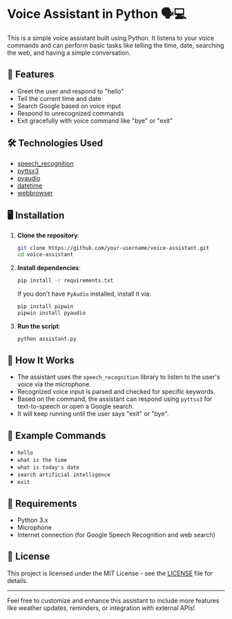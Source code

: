 # Voice Assistant in Python 🗣️💻

This is a simple voice assistant built using Python. It listens to your voice commands and can perform basic tasks like telling the time, date, searching the web, and having a simple conversation.

## 🚀 Features

- Greet the user and respond to "hello"
- Tell the current time and date
- Search Google based on voice input
- Respond to unrecognized commands
- Exit gracefully with voice command like "bye" or "exit"

## 🛠️ Technologies Used

- [speech_recognition](https://pypi.org/project/SpeechRecognition/)
- [pyttsx3](https://pypi.org/project/pyttsx3/)
- [pyaudio](https://pypi.org/project/PyAudio/)
- [datetime](https://docs.python.org/3/library/datetime.html)
- [webbrowser](https://docs.python.org/3/library/webbrowser.html)

## 🖥️ Installation

1. **Clone the repository**:
    ```bash
    git clone https://github.com/your-username/voice-assistant.git
    cd voice-assistant
    ```

2. **Install dependencies**:
    ```bash
    pip install -r requirements.txt
    ```

    If you don't have `PyAudio` installed, install it via:
    ```bash
    pip install pipwin
    pipwin install pyaudio
    ```

3. **Run the script**:
    ```bash
    python assistant.py
    ```

## 🧠 How It Works

- The assistant uses the `speech_recognition` library to listen to the user's voice via the microphone.
- Recognized voice input is parsed and checked for specific keywords.
- Based on the command, the assistant can respond using `pyttsx3` for text-to-speech or open a Google search.
- It will keep running until the user says "exit" or "bye".

## 📝 Example Commands

- `hello`
- `what is the time`
- `what is today's date`
- `search artificial intelligence`
- `exit`

## 📌 Requirements

- Python 3.x
- Microphone
- Internet connection (for Google Speech Recognition and web search)

## 📄 License

This project is licensed under the MIT License - see the [LICENSE](LICENSE) file for details.

---

Feel free to customize and enhance this assistant to include more features like weather updates, reminders, or integration with external APIs!


